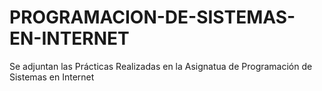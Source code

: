 # PROGRAMACION-DE-SISTEMAS-EN-INTERNET
Se adjuntan las Prácticas Realizadas en la Asignatua de Programación de Sistemas en Internet
